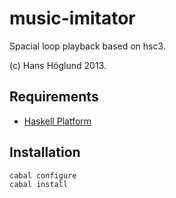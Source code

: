 
# music-imitator

Spacial loop playback based on hsc3.

(c) Hans Höglund 2013.

## Requirements

* [Haskell Platform](http://www.haskell.org/platform)

## Installation

    cabal configure
    cabal install
                          